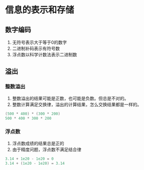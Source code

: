 # 信息的表示和存储

## 数字编码
1. 无符号表示大于等于0的数字
2. 二进制补码表示有符号数
3. 浮点数以科学计数法表示二进制数


## 溢出
### 整数溢出

1. 整数溢出的结果可能是正数，也可能是负数。但总是不对的。
2. 整数计算满足交换律，溢出的计算结果，怎么交换结果都是一样的。

```c
(500 * 400) * (300 * 200)
500 * 400 * 300 * 200
```

### 浮点数

1. 浮点数成绩的结果总是正的
2. 由于精度问题，浮点数不满足结合律

```c
3.14 + 1e20 - 1e20 = 0
3.14 + (1e20 - 1e20) = 3.14
```